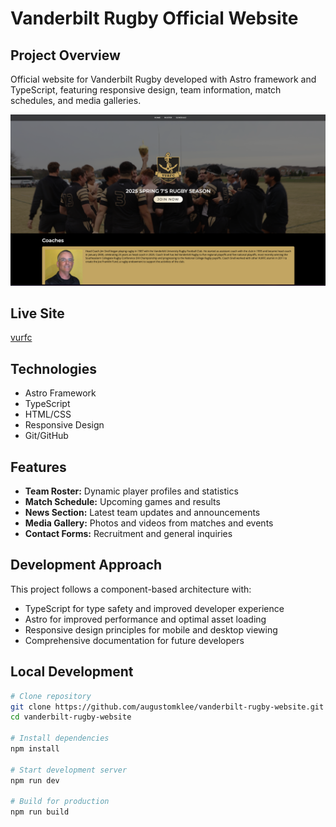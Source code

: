 # Vanderbilt Rugby Official Website

## Project Overview

Official website for Vanderbilt Rugby developed with Astro framework and TypeScript,
featuring responsive design, team information, match schedules, and media galleries.

![Website Screenshot](public/example.png)

## Live Site
[vurfc](https://vurfc.netlify.app/)

## Technologies

- Astro Framework
- TypeScript
- HTML/CSS
- Responsive Design
- Git/GitHub

## Features

- **Team Roster:** Dynamic player profiles and statistics
- **Match Schedule:** Upcoming games and results
- **News Section:** Latest team updates and announcements
- **Media Gallery:** Photos and videos from matches and events
- **Contact Forms:** Recruitment and general inquiries

## Development Approach

This project follows a component-based architecture with:

- TypeScript for type safety and improved developer experience
- Astro for improved performance and optimal asset loading
- Responsive design principles for mobile and desktop viewing
- Comprehensive documentation for future developers

## Local Development

```bash
# Clone repository
git clone https://github.com/augustomklee/vanderbilt-rugby-website.git
cd vanderbilt-rugby-website

# Install dependencies
npm install

# Start development server
npm run dev

# Build for production
npm run build
```
